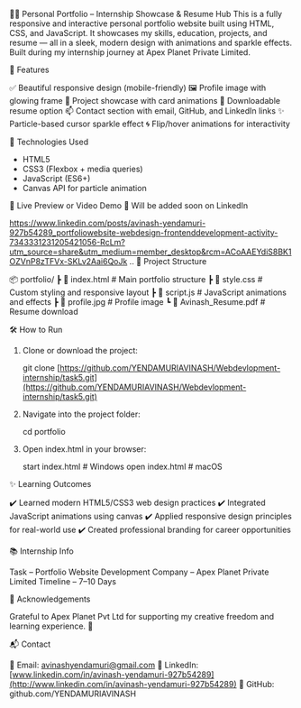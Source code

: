🧑‍💻 Personal Portfolio – Internship Showcase & Resume Hub
This is a fully responsive and interactive personal portfolio website built using HTML, CSS, and JavaScript. It showcases my skills, education, projects, and resume — all in a sleek, modern design with animations and sparkle effects. Built during my internship journey at Apex Planet Private Limited.

🚀 Features

✅ Beautiful responsive design (mobile-friendly)
🖼️ Profile image with glowing frame
📁 Project showcase with card animations
📄 Downloadable resume option
📫 Contact section with email, GitHub, and LinkedIn links
✨ Particle-based cursor sparkle effect
🌀 Flip/hover animations for interactivity

🔧 Technologies Used

* HTML5
* CSS3 (Flexbox + media queries)
* JavaScript (ES6+)
* Canvas API for particle animation

📸 Live Preview or Video Demo
🎥 Will be added soon on LinkedIn

https://www.linkedin.com/posts/avinash-yendamuri-927b54289_portfoliowebsite-webdesign-frontenddevelopment-activity-7343331231205421056-RcLm?utm_source=share&utm_medium=member_desktop&rcm=ACoAAEYdiS8BK1OZVnP8zTFVx-SKLv2Aai6QoJk
..
📁 Project Structure

📦 portfolio/
┣ 📜 index.html          # Main portfolio structure
┣ 📜 style.css           # Custom styling and responsive layout
┣ 📜 script.js           # JavaScript animations and effects
┣ 📸 profile.jpg          # Profile image
┗ 📄 Avinash\_Resume.pdf   # Resume download

🛠️ How to Run

1. Clone or download the project:

   git clone [https://github.com/YENDAMURIAVINASH/Webdevlopment-internship/task5.git](https://github.com/YENDAMURIAVINASH/Webdevlopment-internship/task5.git)

2. Navigate into the project folder:

   cd portfolio

3. Open index.html in your browser:

   start index.html   # Windows
   open index.html    # macOS

✨ Learning Outcomes

✔️ Learned modern HTML5/CSS3 web design practices
✔️ Integrated JavaScript animations using canvas
✔️ Applied responsive design principles for real-world use
✔️ Created professional branding for career opportunities

📚 Internship Info

Task – Portfolio Website Development
Company – Apex Planet Private Limited
Timeline – 7–10 Days

🙌 Acknowledgements

Grateful to Apex Planet Pvt Ltd for supporting my creative freedom and learning experience. 💖

📬 Contact

📧 Email: [avinashyendamuri@gmail.com](mailto:avinashyendamuri@gmail.com)
🔗 LinkedIn: [www.linkedin.com/in/avinash-yendamuri-927b54289](http://www.linkedin.com/in/avinash-yendamuri-927b54289)
🐙 GitHub: github.com/YENDAMURIAVINASH
